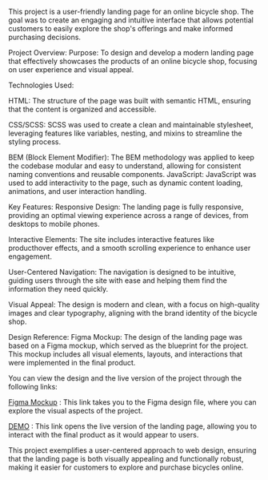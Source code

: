 This project is a user-friendly landing page for an online bicycle shop. The goal was to create an engaging and intuitive interface that allows potential customers to easily explore the shop's offerings and make informed purchasing decisions.

Project Overview:
Purpose: To design and develop a modern landing page that effectively showcases the products of an online bicycle shop, focusing on user experience and visual appeal.

Technologies Used:

HTML: The structure of the page was built with semantic HTML, ensuring that the content is organized and         accessible.

CSS/SCSS: SCSS was used to create a clean and maintainable stylesheet, leveraging features like variables, nesting, and mixins to streamline the styling process.

BEM (Block Element Modifier): The BEM methodology was applied to keep the codebase modular and easy to understand, allowing for consistent naming conventions and reusable components.
JavaScript: JavaScript was used to add interactivity to the page, such as dynamic content loading, animations, and user interaction handling.

Key Features:
Responsive Design: The landing page is fully responsive, providing an optimal viewing experience across a range of devices, from desktops to mobile phones.

Interactive Elements: The site includes interactive features like producthover effects, and a smooth scrolling experience to enhance user engagement.

User-Centered Navigation: The navigation is designed to be intuitive, guiding users through the site with ease and helping them find the information they need quickly.

Visual Appeal: The design is modern and clean, with a focus on high-quality images and clear typography, aligning with the brand identity of the bicycle shop.

Design Reference:
Figma Mockup: The design of the landing page was based on a Figma mockup, which served as the blueprint for the project. This mockup includes all visual elements, layouts, and interactions that were implemented in the final product.

You can view the design and the live version of the project through the following links:

  [Figma Mockup](https://www.figma.com/design/NZQAIydtHo5QkINyGLHNcq/BIKE-New-Version?node-id=0-1&t=XJMJA8nftC09PB5O-0) : This link takes you to the Figma design file, where you can explore the visual aspects of the project.

  [DEMO](https://yaroslavleshchenko.github.io/my-bike-landing-page/) : This link opens the live version of the landing page, allowing you to interact with the final product as it would appear to users.

This project exemplifies a user-centered approach to web design, ensuring that the landing page is both visually appealing and functionally robust, making it easier for customers to explore and purchase bicycles online.
